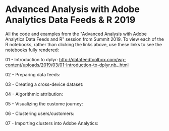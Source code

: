 # Advanced Analysis with Adobe Analytics Data Feeds & R 2019
All the code and examples from the "Advanced Analysis with Adobe Analytics Data Feeds and R" session from Summit 2019. To view each of the R notebooks, rather than clicking the links above, use these links to see the notebooks fully rendered:

01 - Introduction to dplyr:
http://datafeedtoolbox.com/wp-content/uploads/2019/03/01-Introduction-to-dplyr.nb_.html

02 - Preparing data feeds:


03 - Creating a cross-device dataset:

04 - Algorithmic attribution:

05 - Visualizing the custome journey:

06 - Clustering users/customers:

07 - Importing clusters into Adobe Analytics:
